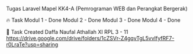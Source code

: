Tugas Laravel
Mapel KK4-A (Pemrograman WEB dan Perangkat Bergerak)

🔥 Task
    Modul 1 - Done
    Modul 2 - Done
    Modul 3 - Done
    Modul 4 - Done

👨 Task Created
    Daffa Naufal Athallah
    XI RPL 3 - 11
https://drive.google.com/drive/folders/1cZSVr-Z4gqvTgL5vvIfyfRF7-r0LraTe?usp=sharing
